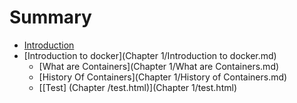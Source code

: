 # Summary

* [Introduction](README.md)
* [Introduction to docker](Chapter 1/Introduction to docker.md)
   * [What are Containers](Chapter 1/What are Containers.md)
   * [History Of Containers](Chapter 1/History of Containers.md)
   * [[Test] (Chapter /test.html)](Chapter 1/test.html)

